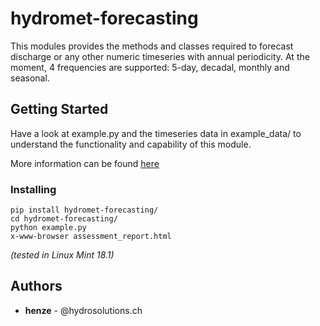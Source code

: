 # hydromet-forecasting

This modules provides the methods and classes required to forecast discharge or any other numeric timeseries with annual periodicity. At the moment, 4 frequencies are supported: 5-day, decadal, monthly and seasonal.

## Getting Started

Have a look at example.py and the timeseries data in example_data/ to understand the functionality and capability of this module.

More information can be found [here](doc/README.md)

### Installing
```shell
pip install hydromet-forecasting/
cd hydromet-forecasting/
python example.py
x-www-browser assessment_report.html
```
*(tested in Linux Mint 18.1)*

## Authors

* **henze** - @hydrosolutions.ch




